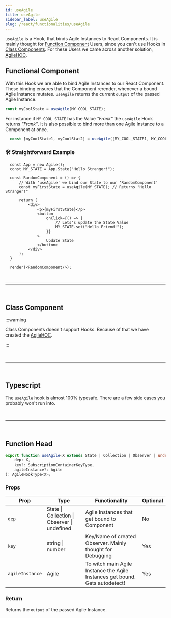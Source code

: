 ```yaml
---
id: useAgile
title: useAgile
sidebar_label: useAgile
slug: /react/functionalities/useAgile
---
```


`useAgile` is a Hook, that binds Agile Instances to React Components.
It is mainly thought for [Function Component](https://reactjs.org/docs/components-and-props.html) Users, 
since you can't use Hooks in [Class Components](https://reactjs.org/docs/components-and-props.html).
For these Users we came across another solution, [AgileHOC](./AgileHOC.md).

## Functional Component

With this Hook we are able to bind Agile Instances to our React Component.
These binding ensures that the Component rerender, whenever a bound Agile Instance mutates.
`useAgile` returns the current `output` of the passed Agile Instance.
```ts
const myCoolState = useAgile(MY_COOL_STATE); 
```
For instance if `MY_COOL_STATE` has the Value _"Frank"_ the `useAgile` Hook returns _"Frank"_.
It is also possible to bind more than one Agile Instance to a Component at once.
```ts
  const [myCoolState1, myCoolStat2] = useAgile([MY_COOL_STATE1, MY_COOL_STATE2]);
```

### 🛠 Straightforward Example

```tsx live
  const App = new Agile();
  const MY_STATE = App.State("Hello Stranger!");
  
  const RandomComponent = () => {
      // With 'useAgile' we bind our State to our 'RandomComponent'
      const myFirstState = useAgile(MY_STATE); // Returns "Hello Stranger!"
   
      return (
          <div>                                              
              <p>{myFirstState}</p>                          
              <button                                       
                  onClick={() => {                             
                      // Lets's update the State Value        
                      MY_STATE.set("Hello Friend!"); 
                  }}
              >
                  Update State
              </button>
          </div>
      );
  }
  
  render(<RandomComponent/>);
```

<br />

---

<br />

## Class Component

:::warning

Class Components doesn't support Hooks. 
Because of that we have created the [AgileHOC](./AgileHOC).

:::

<br />

---

<br />

## Typescript

The `useAgile` hook is almost 100% typesafe. 
There are a few side cases you probably won't run into.

<br />

---

<br />

## Function Head

```ts
export function useAgile<X extends State | Collection | Observer | undefined>(
    dep: X,
    key?: SubscriptionContainerKeyType,
    agileInstance?: Agile
): AgileHookType<X>;
```

### Props

| Prop              | Type                                            | Functionality                                                                | Optional    | 
| ----------------- | ----------------------------------------------- | ---------------------------------------------------------------------------- | ------------|
| `dep`             | State \| Collection \| Observer \| undefined    | Agile Instances that get bound to Component                                  | No          | 
| `key`             | string \| number                                | Key/Name of created Observer. Mainly thought for Debugging                   | Yes         | 
| `agileInstance`   | Agile                                           | To witch main Agile Instance the Agile Instances get bound. Gets autodetect! | Yes         | 

### Return

Returns the `output` of the passed Agile Instance.